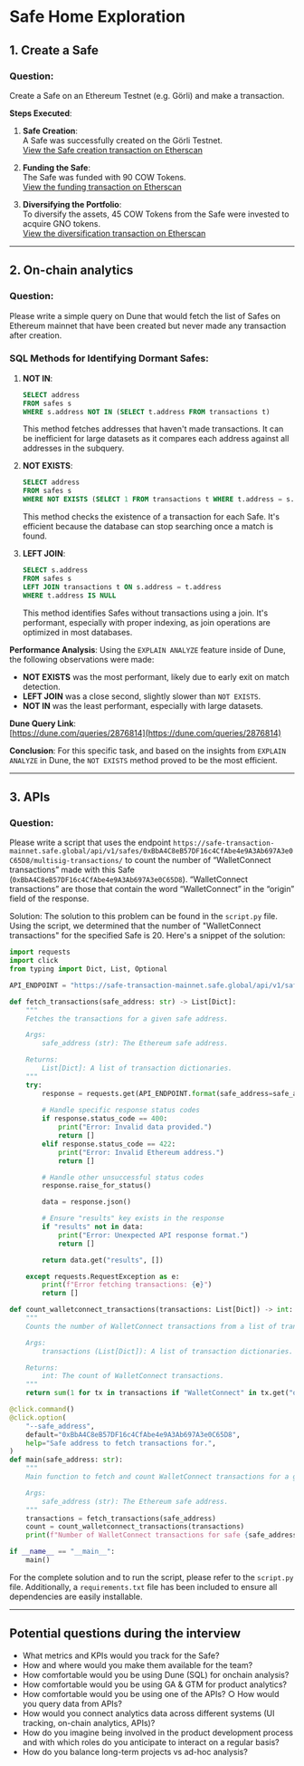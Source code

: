 # Safe Home Exploration

## 1. Create a Safe

### Question:
Create a Safe on an Ethereum Testnet (e.g. Görli) and make a transaction.

**Steps Executed**:

1. **Safe Creation**:  
   A Safe was successfully created on the Görli Testnet.  
   [View the Safe creation transaction on Etherscan](https://goerli.etherscan.io/tx/0x292543e8d908183b0fefbe99caf4ea9deec191ae00ed42f485f4401d60704da8)

2. **Funding the Safe**:  
   The Safe was funded with 90 COW Tokens.  
   [View the funding transaction on Etherscan](https://goerli.etherscan.io/tx/0xa774cd6d94c3e2ff869c3cdddd4a87ea5eebcd383c8a133ae2929b333c90087d)

3. **Diversifying the Portfolio**:  
   To diversify the assets, 45 COW Tokens from the Safe were invested to acquire GNO tokens.  
   [View the diversification transaction on Etherscan](https://goerli.etherscan.io/tx/0x469f001a99c1741e8e73148cc0cb0866cf15a679b3e9f496044b7cf9f4f60a71)

---

## 2. On-chain analytics

### Question:
Please write a simple query on Dune that would fetch the list of Safes on Ethereum mainnet that have been created but never made any transaction after creation.

### SQL Methods for Identifying Dormant Safes:

1. **NOT IN**:
   ```sql
   SELECT address 
   FROM safes s 
   WHERE s.address NOT IN (SELECT t.address FROM transactions t)
   ```
   This method fetches addresses that haven't made transactions. It can be inefficient for large datasets as it compares each address against all addresses in the subquery.

2. **NOT EXISTS**:
   ```sql
   SELECT address 
   FROM safes s 
   WHERE NOT EXISTS (SELECT 1 FROM transactions t WHERE t.address = s.address)
   ```
   This method checks the existence of a transaction for each Safe. It's efficient because the database can stop searching once a match is found.

3. **LEFT JOIN**:
   ```sql
   SELECT s.address 
   FROM safes s 
   LEFT JOIN transactions t ON s.address = t.address 
   WHERE t.address IS NULL
   ```
   This method identifies Safes without transactions using a join. It's performant, especially with proper indexing, as join operations are optimized in most databases.

**Performance Analysis**:
Using the `EXPLAIN ANALYZE` feature inside of Dune, the following observations were made:
- **NOT EXISTS** was the most performant, likely due to early exit on match detection.
- **LEFT JOIN** was a close second, slightly slower than `NOT EXISTS`.
- **NOT IN** was the least performant, especially with large datasets.

**Dune Query Link**:  
[https://dune.com/queries/2876814](https://dune.com/queries/2876814)

**Conclusion**: 
For this specific task, and based on the insights from `EXPLAIN ANALYZE` in Dune, the `NOT EXISTS` method proved to be the most efficient.

---

## 3. APIs

### Question:
Please write a script that uses the endpoint `https://safe-transaction-mainnet.safe.global/api/v1/safes/0xBbA4C8eB57DF16c4CfAbe4e9A3Ab697A3e0C65D8/multisig-transactions/` to count the number of “WalletConnect transactions” made with this Safe (`0xBbA4C8eB57DF16c4CfAbe4e9A3Ab697A3e0C65D8`). “WalletConnect transactions” are those that contain the word “WalletConnect” in the “origin” field of the response.

Solution:
The solution to this problem can be found in the `script.py` file. Using the script, we determined that the number of "WalletConnect transactions" for the specified Safe is 20. Here's a snippet of the solution:

```python
import requests
import click
from typing import Dict, List, Optional

API_ENDPOINT = "https://safe-transaction-mainnet.safe.global/api/v1/safes/{safe_address}/multisig-transactions/"

def fetch_transactions(safe_address: str) -> List[Dict]:
    """
    Fetches the transactions for a given safe address.

    Args:
        safe_address (str): The Ethereum safe address.

    Returns:
        List[Dict]: A list of transaction dictionaries.
    """
    try:
        response = requests.get(API_ENDPOINT.format(safe_address=safe_address))
        
        # Handle specific response status codes
        if response.status_code == 400:
            print("Error: Invalid data provided.")
            return []
        elif response.status_code == 422:
            print("Error: Invalid Ethereum address.")
            return []

        # Handle other unsuccessful status codes
        response.raise_for_status()

        data = response.json()

        # Ensure "results" key exists in the response
        if "results" not in data:
            print("Error: Unexpected API response format.")
            return []

        return data.get("results", [])

    except requests.RequestException as e:
        print(f"Error fetching transactions: {e}")
        return []

def count_walletconnect_transactions(transactions: List[Dict]) -> int:
    """
    Counts the number of WalletConnect transactions from a list of transactions.

    Args:
        transactions (List[Dict]): A list of transaction dictionaries.

    Returns:
        int: The count of WalletConnect transactions.
    """
    return sum(1 for tx in transactions if "WalletConnect" in tx.get("origin", ""))

@click.command()
@click.option(
    "--safe_address",
    default="0xBbA4C8eB57DF16c4CfAbe4e9A3Ab697A3e0C65D8",
    help="Safe address to fetch transactions for.",
)
def main(safe_address: str):
    """
    Main function to fetch and count WalletConnect transactions for a given safe address.

    Args:
        safe_address (str): The Ethereum safe address.
    """
    transactions = fetch_transactions(safe_address)
    count = count_walletconnect_transactions(transactions)
    print(f"Number of WalletConnect transactions for safe {safe_address}: {count}")

if __name__ == "__main__":
    main()

```

For the complete solution and to run the script, please refer to the `script.py` file. Additionally, a `requirements.txt` file has been included to ensure all dependencies are easily installable.

---

## Potential questions during the interview

- What metrics and KPIs would you track for the Safe?
- How and where would you make them available for the team?
- How comfortable would you be using Dune (SQL) for onchain analysis?
- How comfortable would you be using GA & GTM for product analytics?
- How comfortable would you be using one of the APIs?
○ How would you query data from APIs?
- How would you connect analytics data across different systems (UI tracking,
on-chain analytics, APIs)?
- How do you imagine being involved in the product development process and with
which roles do you anticipate to interact on a regular basis?
- How do you balance long-term projects vs ad-hoc analysis?